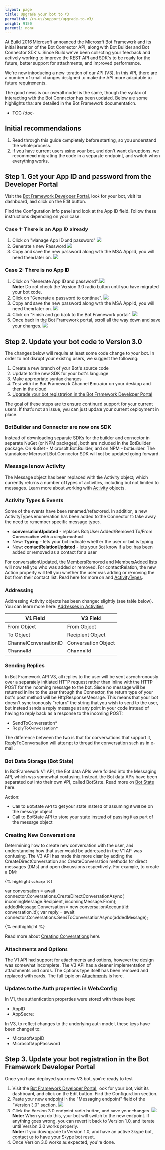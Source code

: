```yaml
---
layout: page
title: Upgrade your bot to V3
permalink: /en-us/support/upgrade-to-v3/
weight: 9150
parent1: none
---
```


At Build 2016 Microsoft announced the Microsoft Bot Framework and its initial iteration of the Bot Connector API, along with Bot Builder and Bot Connector SDK's.  Since Build we've been collecting your feedback and actively working to improve the REST API and SDK's to be ready for the future, better support for attachments, and improved performance.

We're now introducing a new iteration of our API (V3).  In this API, there are a number of small changes designed to make the API more adaptable to future requirements.

The good news is our overall model is the same, though the syntax of interacting with the Bot Connector has been updated.  Below are some highlights that are detailed in the Bot Framework documentation.

* TOC
{:toc}

## Initial recommendations

1. Read through this guide completely before starting, so you understand the whole process.
2. If you have current users using your bot, and don't want disruptions, we recommend migrating the code in a separate endpoint, and switch when everything works.

## Step 1. Get your App ID and password from the Developer Portal

Visit the [Bot Framework Developer Portal](https://dev.botframework.com/), look for your bot, visit its dashboard, and click on the Edit button.

Find the Configuration info panel and look at the App ID field. Follow these instructions depending on your case.

### Case 1: There is an App ID already

1. Click on "Manage App ID and password" 
    ![](/en-us/images/migration/manage-app-id.png)
2. Generate a new Password 
    ![](/en-us/images/migration/generate-new-password.png)
3. Copy and save the new password along with the MSA App Id, you will need them later on. 
    ![](/en-us/images/migration/new-password-generated.png)

### Case 2: There is no App ID

1. Click on "Generate App ID and password".
    ![](/en-us/images/migration/generate-appid-and-password.png)
    <div class="docs-text-note"><strong>Note:</strong> Do not check the Version 3.0 radio button until you have migrated your bot code.</div>
2. Click on "Generate a password to continue".
    ![](/en-us/images/migration/generate-a-password-to-continue.png)
3. Copy and save the new password along with the MSA App Id, you will need them later on. 
    ![](/en-us/images/migration/new-password-generated.png)
4. Click on "Finish and go back to the Bot Framework portal".
    ![](/en-us/images/migration/finish-and-go-back-to-bot-framework.png)
5. Once back in the Bot Framework portal, scroll all the way down and save your changes.
    ![](/en-us/images/migration/save-changes.png)

## Step 2. Update your bot code to Version 3.0

The changes below will require at least some code change to your bot.  In order to not disrupt your existing users, we suggest the following:

1. Create a new branch of your Bot's source code
2. Update to the new SDK for your bot's language
3. Make appropriate syntax changes
4. Test with the Bot Framework Channel Emulator on your desktop and then in the cloud
5. [Upgrade your bot registration in the Bot Framework Developer Portal](#step-3-update-your-bot-registration-in-the-bot-framework-developer-portal)

The goal of these steps are to ensure continued support for your current users.  If that's not an issue, you can just update your current deployment in place.


### BotBuilder and Connector are now one SDK

Instead of downloading separate SDKs for the builder and connector in separate NuGet (or NPM packages), both are included in the BotBuilder package.  On NuGet - Microsoft.Bot.Builder, and on NPM - botbuilder.  The standalone Microsoft.Bot.Connector SDK will not be updated going forward.

### Message is now Activity

The Message object has been replaced with the Activity object; which currently returns a number of types of activities, including but not limited to messages.  Learn more about working with [Activity](/en-us/csharp/builder/sdkreference/connector.html#replying) objects.

### Activity Types & Events

Some of the events have been renamed/refactored.  In addition, a new ActivityTypes enumeration has been added to the Connector to take away the need to remember specific message types.

- **conversationUpdated** - replaces Bot/User Added/Removed To/From Conversation with a single method
- New: **Typing** - lets your bot indicate whether the user or bot is typing
- New: **contactRelationUpdated** - lets your Bot know if a bot has been added or removed as a contact for a user

For conversationUpdated, the MembersRemoved and MembersAdded lists will now tell you who was added or removed.  For contactRelation, the new Action property will tell you whether the user was adding or removing the bot from their contact list.  Read here for more on and [ActivityTypes](/en-us/csharp/builder/sdkreference/connector.html#messagetypes).

### Addressing

Addressing Activity objects has been changed slightly (see table below).  You can learn more here: [Addresses in Activities](/en-us/csharp/builder/sdkreference/connector.html#addresses)

|V1 Field|	V3 Field|
|--------|--------|
|From Object|From Object|
|To Object|	Recipient Object|
|ChannelConversationID|	Conversation Object|
|ChannelId| ChannelId|

### Sending Replies

In Bot Framework API V3, all replies to the user will be sent asynchronously over a separately initiated HTTP request rather than inline with the HTTP POST for the incoming message to the bot.  Since no message will be returned inline to the user through the Connector, the return type of your bot's post method will be HttpResponseMessage.  This means that your bot doesn't synchronously "return" the string that you wish to send to the user, but instead sends a reply message at any point in your code instead of having to reply back as a response to the incoming POST:

- SendToConversation*
- ReplyToConversation*

The difference between the two is that for conversations that support it, ReplyToConversation will attempt to thread the conversation such as in e-mail.

### Bot Data Storage (Bot State)

In BotFramework V1 API, the Bot data APIs were folded into the Messaging API, which was somewhat confusing.  Instead, the Bot data APIs have been separated out into their own API, called BotState.  Read more on [Bot State](/en-us/csharp/builder/sdkreference/connector.html#trackingstate) here.

Action:

- Call to BotState API to get your state instead of assuming it will be on the message object
- Call to BotState API to store your state instead of passing it as part of the message object

### Creating New Conversations

Determining how to create new conversation with the user, and understanding how that user would be addressed in the V1 API was confusing.  The V3 API has made this more clear by adding the CreateDirectConversation and CreateConversation methods for direct messages (DMs) and open discussions respectively.  For example, to create a DM:

{% highlight csharp %}

var conversation = 
    await connector.Conversations.CreateDirectConversationAsync(
        incomingMessage.Recipient, incomingMessage.From);
addedMessage.Conversation = new conversationAccount(id: conversation.Id);
var reply = await connector.Conversations.SendToConversationAsync(addedMessage);

{% endhighlight %}

Read more about [Creating Conversations](/en-us/csharp/builder/sdkreference/connector.html#conversation) here.

### Attachments and Options

The V1 API had support for attachments and options, however the design was somewhat incomplete.  The V3 API has a cleaner implementation of attachments and cards.  The Options type itself has been removed and replaced with cards.  The full topic on [Attachments](/en-us/csharp/builder/sdkreference/connector.html#attachmentscardsactions) is here.

### Updates to the Auth properties in Web.Config

In V1, the authentication properties were stored with these keys:

- AppID
- AppSecret

In V3, to reflect changes to the underlying auth model, these keys have been changed to:

- MicrosoftAppID
- MicrosoftAppPassword


## Step 3. Update your bot registration in the Bot Framework Developer Portal

Once you have deployed your new V3 bot, you're ready to test. 

1. Visit the [Bot Framework Developer Portal](https://dev.botframework.com/), look for your bot, visit its dashboard, and click on the Edit button. Find the Configuration section.
2. Paste your new endpoint in the "Messaging endpoint" field of the "Version 3.0" section.
    ![](/en-us/images/migration/paste-new-v3-enpoint-url.png)
3. Click the Version 3.0 endpoint radio button, and save your changes.
    ![](/en-us/images/migration/switch-to-v3-endpoint.png)
    <div class="docs-text-note"><strong>Note:</strong> When you do this, your bot will switch to the new endpoint. If anything goes wrong, you can revert it back to Version 1.0, and iterate until Version 3.0 works properly.</div>
    <div class="docs-text-note"><strong>Note:</strong>  if you downgrade to Version 1.0, and have an active Skype bot, <a href="mailto:botframework@microsoft.com?subject:Version 1.0 downgrade with an active Skype bot">contact us</a> to have your Skype bot reset.</div>
4. Once Version 3.0 works as expected, you're done.


